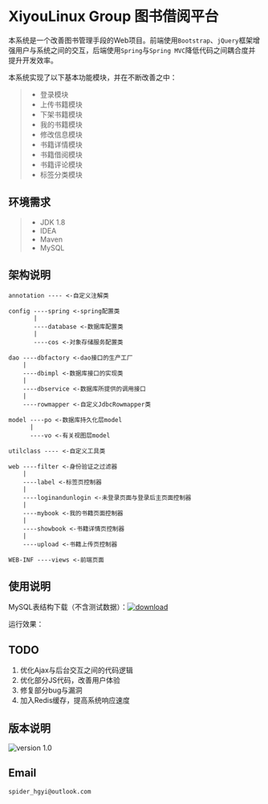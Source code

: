 # XiyouLinux Group 图书借阅平台

本系统是一个改善图书管理手段的Web项目。前端使用`Bootstrap`、`jQuery`框架增强用户与系统之间的交互，后端使用`Spring`与`Spring MVC`降低代码之间耦合度并提升开发效率。

本系统实现了以下基本功能模块，并在不断改善之中：

> - 登录模块
> - 上传书籍模块
> - 下架书籍模块
> - 我的书籍模块
> - 修改信息模块
> - 书籍详情模块
> - 书籍借阅模块
> - 书籍评论模块
> - 标签分类模块

## 环境需求
>- JDK 1.8
>- IDEA
>- Maven
>- MySQL

## 架构说明
```
annotation ---- <-自定义注解类

config ----spring <-spring配置类
       |
       ----database <-数据库配置类
       |
       ----cos <-对象存储服务配置类

dao ----dbfactory <-dao接口的生产工厂
    |
    ----dbimpl <-数据库接口的实现类
    |
    ----dbservice <-数据库所提供的调用接口
    |
    ----rowmapper <-自定义JdbcRowmapper类

model ----po <-数据库持久化层model
      |
      ----vo <-有关视图层model
      
utilclass ---- <-自定义工具类
      
web ----filter <-身份验证之过滤器
    |
    ----label <-标签页控制器
    |
    ----loginandunlogin <-未登录页面与登录后主页面控制器
    |
    ----mybook <-我的书籍页面控制器
    |
    ----showbook <-书籍详情页控制器
    |
    ----upload <-书籍上传页控制器
    
WEB-INF ----views <-前端页面
```

## 使用说明
MySQL表结构下载（不含测试数据）：[![download][3]][1]

运行效果：

## TODO
 1. 优化Ajax与后台交互之间的代码逻辑
 2. 优化部分JS代码，改善用户体验
 3. 修复部分bug与漏洞
 4. 加入Redis缓存，提高系统响应速度

## 版本说明
![version 1.0][2]

## Email
```
spider_hgyi@outlook.com
```


  [1]: https://1drv.ms/u/s!Alo1-VlEZGPPdu7oO4YMYTapC3g
  [2]: https://img.shields.io/badge/version-1.0-blue.svg
  [3]: https://img.shields.io/badge/download-MySQL-brightgreen.svg
